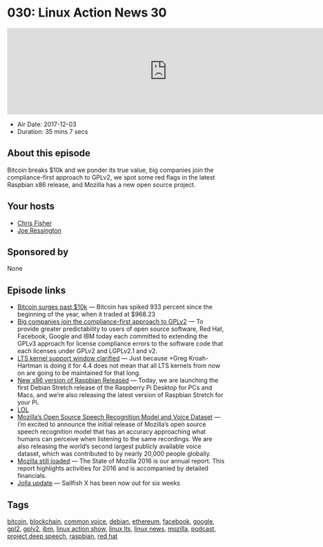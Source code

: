 # 030: Linux Action News 30

<iframe src="https://player.fireside.fm/v2/DAcK9LdX+VByLQrTD?theme=dark" width="740" height="200" frameborder="0" scrolling="no"></iframe>

* Air Date: 2017-12-03
* Duration: 35 mins 7 secs

## About this episode

Bitcoin breaks $10k and we ponder its true value, big companies join the compliance-first approach to GPLv2, we spot some red flags in the latest Raspbian x86 release, and Mozilla has a new open source project.

## Your hosts
* [Chris Fisher](https://linuxactionnews.com/hosts/chris)
* [Joe Ressington](https://linuxactionnews.com/hosts/joe)

## Sponsored by

None



## Episode links

  * [Bitcoin surges past $10k](https://www.theverge.com/2017/11/29/16714322/bitcoin-surge-10000 "Bitcoin surges past $10k") — Bitcoin has spiked 933 percent since the beginning of the year, when it traded at $968.23
  * [Big companies join the compliance-first approach to GPLv2](https://www.redhat.com/en/about/press-releases/technology-industry-leaders-join-forces-increase-predictability-open-source-licensing "Big companies join the compliance-first approach to GPLv2") — To provide greater predictability to users of open source software, Red Hat, Facebook, Google and IBM today each committed to extending the GPLv3 approach for license compliance errors to the software code that each licenses under GPLv2 and LGPLv2.1 and v2. 
  * [LTS kernel support window clarified](https://plus.google.com/u/0/+KonstantinRyabitsev/posts/Lq97ZtL8Xw9 "LTS kernel support window clarified") — Just because +Greg Kroah-Hartman​ is doing it for 4.4 does not mean that all LTS kernels from now on are going to be maintained for that long.
  * [New x86 version of Raspbian Released](https://www.raspberrypi.org/blog/stretch-pcs-macs-raspbian-update/ "New x86 version of Raspbian Released") — Today, we are launching the first Debian Stretch release of the Raspberry Pi Desktop for PCs and Macs, and we’re also releasing the latest version of Raspbian Stretch for your Pi.
  * [LOL](https://i.imgur.com/BjY8DCV.png "LOL")
  * [Mozilla’s Open Source Speech Recognition Model and Voice Dataset](https://blog.mozilla.org/blog/2017/11/29/announcing-the-initial-release-of-mozillas-open-source-speech-recognition-model-and-voice-dataset/ "Mozilla’s Open Source Speech Recognition Model and Voice Dataset") — I’m excited to announce the initial release of Mozilla’s open source speech recognition model that has an accuracy approaching what humans can perceive when listening to the same recordings. We are also releasing the world’s second largest publicly available voice dataset, which was contributed to by nearly 20,000 people globally.
  * [Mozilla still loaded](https://www.mozilla.org/en-US/foundation/annualreport/2016/ "Mozilla still loaded") — The State of Mozilla 2016 is our annual report. This report highlights activities for 2016 and is accompanied by detailed financials. 
  * [Jolla update](https://blog.jolla.com/slush2017_update/ "Jolla update") — Sailfish X has been now out for six weeks



## Tags

[bitcoin](https://linuxactionnews.com/tags/bitcoin), [blockchain](https://linuxactionnews.com/tags/blockchain), [common voice](https://linuxactionnews.com/tags/common%20voice), [debian](https://linuxactionnews.com/tags/debian), [ethereum](https://linuxactionnews.com/tags/ethereum), [facebook](https://linuxactionnews.com/tags/facebook), [google](https://linuxactionnews.com/tags/google), [gpl2](https://linuxactionnews.com/tags/gpl2), [gplv2](https://linuxactionnews.com/tags/gplv2), [ibm](https://linuxactionnews.com/tags/ibm), [linux action show](https://linuxactionnews.com/tags/linux%20action%20show), [linux lts](https://linuxactionnews.com/tags/linux%20lts), [linux news](https://linuxactionnews.com/tags/linux%20news), [mozilla](https://linuxactionnews.com/tags/mozilla), [podcast](https://linuxactionnews.com/tags/podcast), [project deep speech](https://linuxactionnews.com/tags/project%20deep%20speech), [raspbian](https://linuxactionnews.com/tags/raspbian), [red hat](https://linuxactionnews.com/tags/red%20hat)
